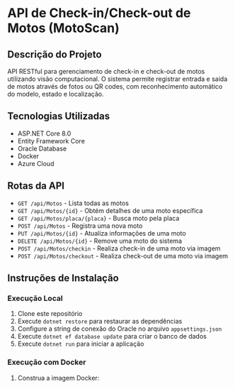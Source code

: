 ﻿# API de Check-in/Check-out de Motos (MotoScan)

## Descrição do Projeto
API RESTful para gerenciamento de check-in e check-out de motos utilizando visão computacional. O sistema permite registrar entrada e saída de motos através de fotos ou QR codes, com reconhecimento automático do modelo, estado e localização.

## Tecnologias Utilizadas
- ASP.NET Core 8.0
- Entity Framework Core
- Oracle Database
- Docker
- Azure Cloud

## Rotas da API
- `GET /api/Motos` - Lista todas as motos
- `GET /api/Motos/{id}` - Obtém detalhes de uma moto específica
- `GET /api/Motos/placa/{placa}` - Busca moto pela placa
- `POST /api/Motos` - Registra uma nova moto
- `PUT /api/Motos/{id}` - Atualiza informações de uma moto
- `DELETE /api/Motos/{id}` - Remove uma moto do sistema
- `POST /api/Motos/checkin` - Realiza check-in de uma moto via imagem
- `POST /api/Motos/checkout` - Realiza check-out de uma moto via imagem

## Instruções de Instalação

### Execução Local
1. Clone este repositório
2. Execute `dotnet restore` para restaurar as dependências
3. Configure a string de conexão do Oracle no arquivo `appsettings.json`
4. Execute `dotnet ef database update` para criar o banco de dados
5. Execute `dotnet run` para iniciar a aplicação

### Execução com Docker
1. Construa a imagem Docker: